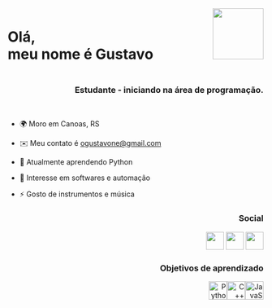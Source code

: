 <img src="https://fonts.gstatic.com/s/e/notoemoji/latest/270c_fe0f/512.gif" align="right" width=100 height=100>
<h1>
Olá, <br>
meu nome é Gustavo
</h1>

<h3 align="right"> 
<br>
Estudante -
iniciando na área de programação.
</h3>
<br>

* 🌍  Moro em Canoas, RS
    
* ✉️  Meu contato é [ogustavone@gmail.com](mailto:ogustavone@gmail.com)
    
* 🧠  Atualmente aprendendo Python
    
* 🤝  Interesse em softwares e automação
    
* ⚡  Gosto de instrumentos e música

<h3 align="right">
Social
</h3>

<p align="right">
<a href="https://discord.com/users/ogustavone"><img src="https://raw.githubusercontent.com/danielcranney/readme-generator/main/public/icons/socials/discord.svg" width="35" height="35"></a>
<a href="https://www.github.com/Ogustavone"><img src="https://icones.pro/wp-content/uploads/2021/06/icone-github-violet.png" width="35" height="35"></a>
<a href="http://www.instagram.com/g1st4voo"><img src="https://raw.githubusercontent.com/danielcranney/readme-generator/main/public/icons/socials/instagram.svg" width="35" height="35"></a>
<p/>

<h3 align="right">
Objetivos de aprendizado
</h3>
<p align="right">
<a href="https://www.python.org/" target="_blank" rel="noreferrer"><img src="https://raw.githubusercontent.com/danielcranney/readme-generator/main/public/icons/skills/python-colored.svg" width="36" height="36" alt="Python" /></a><a href="https://docs.microsoft.com/en-us/cpp/?view=msvc-170" target="_blank" rel="noreferrer"><img src="https://raw.githubusercontent.com/danielcranney/readme-generator/main/public/icons/skills/cplusplus-colored.svg" width="36" height="36" alt="C++" /></a><a href="https://developer.mozilla.org/en-US/docs/Web/JavaScript" target="_blank" rel="noreferrer"><img src="https://raw.githubusercontent.com/danielcranney/readme-generator/main/public/icons/skills/javascript-colored.svg" width="36" height="36" alt="JavaScript" /></a>
</p>
</ul>
